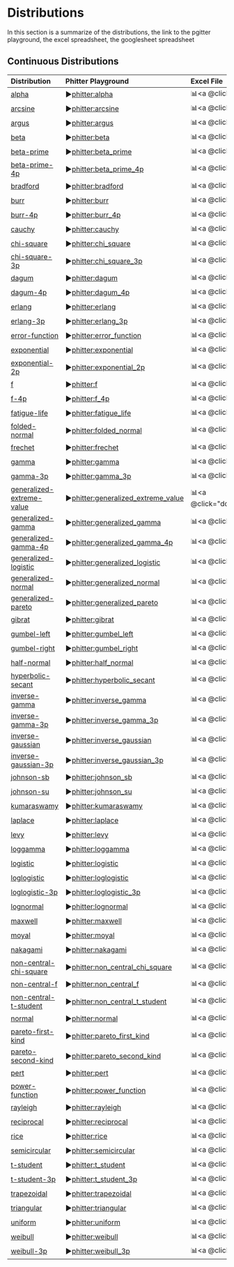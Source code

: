# Distributions

In this section is a summarize of the distributions, the link to the pgitter playground, the excel spreadsheet, the googlesheet spreadsheet

## Continuous Distributions

| Distribution                                                                                   | Phitter Playground                                                                                           | Excel File                                                                                      | Google Sheets Files                                                                                                   |
| :--------------------------------------------------------------------------------------------- | :----------------------------------------------------------------------------------------------------------- | :---------------------------------------------------------------------------------------------- | :-------------------------------------------------------------------------------------------------------------------- |
| [alpha](/documentation/distributions/continuous/alpha)                                         | ▶️[phitter:alpha](https://phitter.io/distributions/continuous/alpha)                                         | 📊<a @click="downloadExcelFile('alpha')">alpha.xlsx</a>                                         | 🌐[gs:alpha](https://docs.google.com/spreadsheets/d/1yRovxx1YbqgEul65DjjXetysc_4qgX2a_2NQQA1AxCA)                     |
| [arcsine](/documentation/distributions/continuous/arcsine)                                     | ▶️[phitter:arcsine](https://phitter.io/distributions/continuous/arcsine)                                     | 📊<a @click="downloadExcelFile('arcsine')">arcsine.xlsx</a>                                     | 🌐[gs:arcsine](https://docs.google.com/spreadsheets/d/1q8SKX4gmSbpGzimRvjopzaZ4KrEV5NY1EPmf1G1T7NQ)                   |
| [argus](/documentation/distributions/continuous/argus)                                         | ▶️[phitter:argus](https://phitter.io/distributions/continuous/argus)                                         | 📊<a @click="downloadExcelFile('argus')">argus.xlsx</a>                                         | 🌐[gs:argus](https://docs.google.com/spreadsheets/d/1u2x7IFUSB7rEyhs7s6-C2btT1Bk5aCr4WiUYEML-8xs)                     |
| [beta](/documentation/distributions/continuous/beta)                                           | ▶️[phitter:beta](https://phitter.io/distributions/continuous/beta)                                           | 📊<a @click="downloadExcelFile('beta')">beta.xlsx</a>                                           | 🌐[gs:beta](https://docs.google.com/spreadsheets/d/1P7NDy-9toV3dv64gabnr8l2NjB1xt_Ani5IVMTx3gyU)                      |
| [beta-prime](/documentation/distributions/continuous/beta-prime)                               | ▶️[phitter:beta_prime](https://phitter.io/distributions/continuous/beta_prime)                               | 📊<a @click="downloadExcelFile('beta_prime')">beta_prime.xlsx</a>                               | 🌐[gs:beta_prime](https://docs.google.com/spreadsheets/d/1-8cKeS9D6YixQE_uLig7UarXcoQoE-341yHDj8sfXA8)                |
| [beta-prime-4p](/documentation/distributions/continuous/beta-prime-4p)                         | ▶️[phitter:beta_prime_4p](https://phitter.io/distributions/continuous/beta_prime_4p)                         | 📊<a @click="downloadExcelFile('beta_prime_4p')">beta_prime_4p.xlsx</a>                         | 🌐[gs:beta_prime_4p](https://docs.google.com/spreadsheets/d/1vlaZrj_jX9oNGwjW0o4Z1AUTuUTGE8Z-Akis_wb7Jq4)             |
| [bradford](/documentation/distributions/continuous/bradford)                                   | ▶️[phitter:bradford](https://phitter.io/distributions/continuous/bradford)                                   | 📊<a @click="downloadExcelFile('bradford')">bradford.xlsx</a>                                   | 🌐[gs:bradford](https://docs.google.com/spreadsheets/d/1kI8b05IXur3I9SUJdrbYIdv7zMdzVxVGPWx6sK6YmuU)                  |
| [burr](/documentation/distributions/continuous/burr)                                           | ▶️[phitter:burr](https://phitter.io/distributions/continuous/burr)                                           | 📊<a @click="downloadExcelFile('burr')">burr.xlsx</a>                                           | 🌐[gs:burr](https://docs.google.com/spreadsheets/d/1vhY3l3VAgBj9BQT1yE3meRTmEZP3HXjjm30nxDKCwCI)                      |
| [burr-4p](/documentation/distributions/continuous/burr-4p)                                     | ▶️[phitter:burr_4p](https://phitter.io/distributions/continuous/burr_4p)                                     | 📊<a @click="downloadExcelFile('burr_4p')">burr_4p.xlsx</a>                                     | 🌐[gs:burr_4p](https://docs.google.com/spreadsheets/d/1tEk3O2yvANj_PlLqACuwvRSqYYGQVRFH1SPMdLGYnz4)                   |
| [cauchy](/documentation/distributions/continuous/cauchy)                                       | ▶️[phitter:cauchy](https://phitter.io/distributions/continuous/cauchy)                                       | 📊<a @click="downloadExcelFile('cauchy')">cauchy.xlsx</a>                                       | 🌐[gs:cauchy](https://docs.google.com/spreadsheets/d/1xoJJvuSvfg-umC7Ogio9fde1l4TiWuAlR2IxucYK0y8)                    |
| [chi-square](/documentation/distributions/continuous/chi-square)                               | ▶️[phitter:chi_square](https://phitter.io/distributions/continuous/chi_square)                               | 📊<a @click="downloadExcelFile('chi_square')">chi_square.xlsx</a>                               | 🌐[gs:chi_square](https://docs.google.com/spreadsheets/d/1VatJuUON_2qghjPEYMdcjGE7TYbYqduzgdYe5YNyVf4)                |
| [chi-square-3p](/documentation/distributions/continuous/chi-square-3p)                         | ▶️[phitter:chi_square_3p](https://phitter.io/distributions/continuous/chi_square_3p)                         | 📊<a @click="downloadExcelFile('chi_square_3p')">chi_square_3p.xlsx</a>                         | 🌐[gs:chi_square_3p](https://docs.google.com/spreadsheets/d/15tf3ZKbEgR3JWQRbMT2OaNij3INTGGUuNsR01NCDFJw)             |
| [dagum](/documentation/distributions/continuous/dagum)                                         | ▶️[phitter:dagum](https://phitter.io/distributions/continuous/dagum)                                         | 📊<a @click="downloadExcelFile('dagum')">dagum.xlsx</a>                                         | 🌐[gs:dagum](https://docs.google.com/spreadsheets/d/1qct7LByxY_z2-Rl-pWFG1LQsUxW8VQaCgLizn93YPxk)                     |
| [dagum-4p](/documentation/distributions/continuous/dagum-4p)                                   | ▶️[phitter:dagum_4p](https://phitter.io/distributions/continuous/dagum_4p)                                   | 📊<a @click="downloadExcelFile('dagum_4p')">dagum_4p.xlsx</a>                                   | 🌐[gs:dagum_4p](https://docs.google.com/spreadsheets/d/1ZkKqvVdy7CvhvXwK830F6GWJrdNxoXBxJYeFD6XC2DM)                  |
| [erlang](/documentation/distributions/continuous/erlang)                                       | ▶️[phitter:erlang](https://phitter.io/distributions/continuous/erlang)                                       | 📊<a @click="downloadExcelFile('erlang')">erlang.xlsx</a>                                       | 🌐[gs:erlang](https://docs.google.com/spreadsheets/d/1uG3Otntnm3cvMSkhkEiBVKuFn1pCLSWmiCxfN01D824)                    |
| [erlang-3p](/documentation/distributions/continuous/erlang-3p)                                 | ▶️[phitter:erlang_3p](https://phitter.io/distributions/continuous/erlang_3p)                                 | 📊<a @click="downloadExcelFile('erlang_3p')">erlang_3p.xlsx</a>                                 | 🌐[gs:erlang_3p](https://docs.google.com/spreadsheets/d/1EvFPyOAL-TPQyNf7sAXfqgHqap8sGynH0XxrLRVP12M)                 |
| [error-function](/documentation/distributions/continuous/error-function)                       | ▶️[phitter:error_function](https://phitter.io/distributions/continuous/error_function)                       | 📊<a @click="downloadExcelFile('error_function')">error_function.xlsx</a>                       | 🌐[gs:error_function](https://docs.google.com/spreadsheets/d/1QT1vSgTWVgDmNz4FrH3fhwRGpgvPohgqZSCADHfBXkM)            |
| [exponential](/documentation/distributions/continuous/exponential)                             | ▶️[phitter:exponential](https://phitter.io/distributions/continuous/exponential)                             | 📊<a @click="downloadExcelFile('exponential')">exponential.xlsx</a>                             | 🌐[gs:exponential](https://docs.google.com/spreadsheets/d/1c8aCgHTq3fEyIkVM1Ph3fzebxQMuourz1UkWbH4h3HA)               |
| [exponential-2p](/documentation/distributions/continuous/exponential-2p)                       | ▶️[phitter:exponential_2p](https://phitter.io/distributions/continuous/exponential_2p)                       | 📊<a @click="downloadExcelFile('exponential_2p')">exponential_2p.xlsx</a>                       | 🌐[gs:exponential_2p](https://docs.google.com/spreadsheets/d/1XtrdS8iSCM1l33rbaXSz1uWZ3vnQsYPK-07NYE-ZYBs)            |
| [f](/documentation/distributions/continuous/f)                                                 | ▶️[phitter:f](https://phitter.io/distributions/continuous/f)                                                 | 📊<a @click="downloadExcelFile('f')">f.xlsx</a>                                                 | 🌐[gs:f](https://docs.google.com/spreadsheets/d/137gYI8B6MDnqFoQ4bY1crdpFSKtPzRgaJS564SY_CUY)                         |
| [f-4p](/documentation/distributions/continuous/f-4p)                                           | ▶️[phitter:f_4p](https://phitter.io/distributions/continuous/f_4p)                                           | 📊<a @click="downloadExcelFile('f_4p')">f_4p.xlsx</a>                                           | 🌐[gs:f_4p](https://docs.google.com/spreadsheets/d/11MgyMqzOyGNtFLdGviRTeNhAQMYBCJ8QRMHGxoPCzwM)                      |
| [fatigue-life](/documentation/distributions/continuous/fatigue-life)                           | ▶️[phitter:fatigue_life](https://phitter.io/distributions/continuous/fatigue_life)                           | 📊<a @click="downloadExcelFile('fatigue_life')">fatigue_life.xlsx</a>                           | 🌐[gs:fatigue_life](https://docs.google.com/spreadsheets/d/1j-U_YMX89VHe2jVq3pazpzqYeA1j1zopW22C9yJcPS0)              |
| [folded-normal](/documentation/distributions/continuous/folded-normal)                         | ▶️[phitter:folded_normal](https://phitter.io/distributions/continuous/folded_normal)                         | 📊<a @click="downloadExcelFile('folded_normal')">folded_normal.xlsx</a>                         | 🌐[gs:folded_normal](https://docs.google.com/spreadsheets/d/17NlSnru_46J8pSjxMPLDlzxoG2fPKWjeFvTh0ydfX4k)             |
| [frechet](/documentation/distributions/continuous/frechet)                                     | ▶️[phitter:frechet](https://phitter.io/distributions/continuous/frechet)                                     | 📊<a @click="downloadExcelFile('frechet')">frechet.xlsx</a>                                     | 🌐[gs:frechet](https://docs.google.com/spreadsheets/d/1PNGvHImwOFIragM_hHrQJcTN7OcqCKFoHKXlPq76fnI)                   |
| [gamma](/documentation/distributions/continuous/gamma)                                         | ▶️[phitter:gamma](https://phitter.io/distributions/continuous/gamma)                                         | 📊<a @click="downloadExcelFile('gamma')">gamma.xlsx</a>                                         | 🌐[gs:gamma](https://docs.google.com/spreadsheets/d/1HgD3a1zOml7Hy9PMVvFwQwrbmbs8iPbH-zQMowH0LVE)                     |
| [gamma-3p](/documentation/distributions/continuous/gamma-3p)                                   | ▶️[phitter:gamma_3p](https://phitter.io/distributions/continuous/gamma_3p)                                   | 📊<a @click="downloadExcelFile('gamma_3p')">gamma_3p.xlsx</a>                                   | 🌐[gs:gamma_3p](https://docs.google.com/spreadsheets/d/1NkyFZFOMzk2V9qkFEI_zhGUGWiGV-K9vU-RLaFB7ip8)                  |
| [generalized-extreme-value](/documentation/distributions/continuous/generalized-extreme-value) | ▶️[phitter:generalized_extreme_value](https://phitter.io/distributions/continuous/generalized_extreme_value) | 📊<a @click="downloadExcelFile('generalized_extreme_value')">generalized_extreme_value.xlsx</a> | 🌐[gs:generalized_extreme_value](https://docs.google.com/spreadsheets/d/19qHvnTJGVVZ7zhi-yhauCOGhu0iAdkYJ5FFgwv1q5OI) |
| [generalized-gamma](/documentation/distributions/continuous/generalized-gamma)                 | ▶️[phitter:generalized_gamma](https://phitter.io/distributions/continuous/generalized_gamma)                 | 📊<a @click="downloadExcelFile('generalized_gamma')">generalized_gamma.xlsx</a>                 | 🌐[gs:generalized_gamma](https://docs.google.com/spreadsheets/d/1xx8b_VSG4jznZzaKq2yKumw5VcNX5Wj86YqLO7n4S5A)         |
| [generalized-gamma-4p](/documentation/distributions/continuous/generalized-gamma-4p)           | ▶️[phitter:generalized_gamma_4p](https://phitter.io/distributions/continuous/generalized_gamma_4p)           | 📊<a @click="downloadExcelFile('generalized_gamma_4p')">generalized_gamma_4p.xlsx</a>           | 🌐[gs:generalized_gamma_4p](https://docs.google.com/spreadsheets/d/1TN72MSkZ2bRyoNy29h4VIxFudXAroSi1PnmFijPvO0M)      |
| [generalized-logistic](/documentation/distributions/continuous/generalized-logistic)           | ▶️[phitter:generalized_logistic](https://phitter.io/distributions/continuous/generalized_logistic)           | 📊<a @click="downloadExcelFile('generalized_logistic')">generalized_logistic.xlsx</a>           | 🌐[gs:generalized_logistic](https://docs.google.com/spreadsheets/d/1vwppGjHbwEA3xd3OtV51sPZhpOWyzmPIOV_Tued-I1Y)      |
| [generalized-normal](/documentation/distributions/continuous/generalized-normal)               | ▶️[phitter:generalized_normal](https://phitter.io/distributions/continuous/generalized_normal)               | 📊<a @click="downloadExcelFile('generalized_normal')">generalized_normal.xlsx</a>               | 🌐[gs:generalized_normal](https://docs.google.com/spreadsheets/d/1_77JSp0mhHxqvQugVRRWIoQOTa91WdyNqNmOfDNuSfA)        |
| [generalized-pareto](/documentation/distributions/continuous/generalized-pareto)               | ▶️[phitter:generalized_pareto](https://phitter.io/distributions/continuous/generalized_pareto)               | 📊<a @click="downloadExcelFile('generalized_pareto')">generalized_pareto.xlsx</a>               | 🌐[gs:generalized_pareto](https://docs.google.com/spreadsheets/d/1E28WYhX4Ba9Nj-JNxqAm-Gh7o1EOOIOwXIdCFl1PXI0)        |
| [gibrat](/documentation/distributions/continuous/gibrat)                                       | ▶️[phitter:gibrat](https://phitter.io/distributions/continuous/gibrat)                                       | 📊<a @click="downloadExcelFile('gibrat')">gibrat.xlsx</a>                                       | 🌐[gs:gibrat](https://docs.google.com/spreadsheets/d/1pM7skBPnH8V3GCJo0iSst46Oc2OzqWdX2qATYBqc_GQ)                    |
| [gumbel-left](/documentation/distributions/continuous/gumbel-left)                             | ▶️[phitter:gumbel_left](https://phitter.io/distributions/continuous/gumbel_left)                             | 📊<a @click="downloadExcelFile('gumbel_left')">gumbel_left.xlsx</a>                             | 🌐[gs:gumbel_left](https://docs.google.com/spreadsheets/d/1WoW97haebsHk1sB8smC4Zq8KqW8leJY0bPK757B2IdI)               |
| [gumbel-right](/documentation/distributions/continuous/gumbel-right)                           | ▶️[phitter:gumbel_right](https://phitter.io/distributions/continuous/gumbel_right)                           | 📊<a @click="downloadExcelFile('gumbel_right')">gumbel_right.xlsx</a>                           | 🌐[gs:gumbel_right](https://docs.google.com/spreadsheets/d/1CpzfSwAdptFrI8DhV3tWRsEFd9cr6h3Jaj7t3gigims)              |
| [half-normal](/documentation/distributions/continuous/half-normal)                             | ▶️[phitter:half_normal](https://phitter.io/distributions/continuous/half_normal)                             | 📊<a @click="downloadExcelFile('half_normal')">half_normal.xlsx</a>                             | 🌐[gs:half_normal](https://docs.google.com/spreadsheets/d/1HQpNSNIhZPzMQvWWKyShnYNH74d1Bhs_d6k9La52V9M)               |
| [hyperbolic-secant](/documentation/distributions/continuous/hyperbolic-secant)                 | ▶️[phitter:hyperbolic_secant](https://phitter.io/distributions/continuous/hyperbolic_secant)                 | 📊<a @click="downloadExcelFile('hyperbolic_secant')">hyperbolic_secant.xlsx</a>                 | 🌐[gs:hyperbolic_secant](https://docs.google.com/spreadsheets/d/1lTcLlwX0fmgUjhT4ljvKL_dqSReK_lEthsZNBtDxAF8)         |
| [inverse-gamma](/documentation/distributions/continuous/inverse-gamma)                         | ▶️[phitter:inverse_gamma](https://phitter.io/distributions/continuous/inverse_gamma)                         | 📊<a @click="downloadExcelFile('inverse_gamma')">inverse_gamma.xlsx</a>                         | 🌐[gs:inverse_gamma](https://docs.google.com/spreadsheets/d/1uOgfUvhBHKAXhbYATUwdHRQnBMIMnu6rWecqKx6MoIA)             |
| [inverse-gamma-3p](/documentation/distributions/continuous/inverse-gamma-3p)                   | ▶️[phitter:inverse_gamma_3p](https://phitter.io/distributions/continuous/inverse_gamma_3p)                   | 📊<a @click="downloadExcelFile('inverse_gamma_3p')">inverse_gamma_3p.xlsx</a>                   | 🌐[gs:inverse_gamma_3p](https://docs.google.com/spreadsheets/d/16LCC6j_j1Cm7stc7LEd-C0ObUcZ-agL51ALGYxoZtrI)          |
| [inverse-gaussian](/documentation/distributions/continuous/inverse-gaussian)                   | ▶️[phitter:inverse_gaussian](https://phitter.io/distributions/continuous/inverse_gaussian)                   | 📊<a @click="downloadExcelFile('inverse_gaussian')">inverse_gaussian.xlsx</a>                   | 🌐[gs:inverse_gaussian](https://docs.google.com/spreadsheets/d/10LaEnmnRxNESViLTlw6FDyt1YSWNbMlBXaWc9t4q5qA)          |
| [inverse-gaussian-3p](/documentation/distributions/continuous/inverse-gaussian-3p)             | ▶️[phitter:inverse_gaussian_3p](https://phitter.io/distributions/continuous/inverse_gaussian_3p)             | 📊<a @click="downloadExcelFile('inverse_gaussian_3p')">inverse_gaussian_3p.xlsx</a>             | 🌐[gs:inverse_gaussian_3p](https://docs.google.com/spreadsheets/d/1wkcSlXnUdMe4by2N9nPA_Cdsz3D0kHL7MVchsjl_CTQ)       |
| [johnson-sb](/documentation/distributions/continuous/johnson-sb)                               | ▶️[phitter:johnson_sb](https://phitter.io/distributions/continuous/johnson_sb)                               | 📊<a @click="downloadExcelFile('johnson_sb')">johnson_sb.xlsx</a>                               | 🌐[gs:johnson_sb](https://docs.google.com/spreadsheets/d/1H3bpJd729k0VK3LtvgxvKJiduIdP04UkHhgJoq4ayHQ)                |
| [johnson-su](/documentation/distributions/continuous/johnson-su)                               | ▶️[phitter:johnson_su](https://phitter.io/distributions/continuous/johnson_su)                               | 📊<a @click="downloadExcelFile('johnson_su')">johnson_su.xlsx</a>                               | 🌐[gs:johnson_su](https://docs.google.com/spreadsheets/d/15kw_NZr3RFjN9orvF844ITWXroWRsCFkY7Uvq0NZ4K8)                |
| [kumaraswamy](/documentation/distributions/continuous/kumaraswamy)                             | ▶️[phitter:kumaraswamy](https://phitter.io/distributions/continuous/kumaraswamy)                             | 📊<a @click="downloadExcelFile('kumaraswamy')">kumaraswamy.xlsx</a>                             | 🌐[gs:kumaraswamy](https://docs.google.com/spreadsheets/d/10YJUDlAEygfOn07YxHBJxDqiXxygv8jKpJ8WvCZhe84)               |
| [laplace](/documentation/distributions/continuous/laplace)                                     | ▶️[phitter:laplace](https://phitter.io/distributions/continuous/laplace)                                     | 📊<a @click="downloadExcelFile('laplace')">laplace.xlsx</a>                                     | 🌐[gs:laplace](https://docs.google.com/spreadsheets/d/110gPFTHOnQqecbXrjq3Wqv52I5Cw93UjL7eoSVC1DIs)                   |
| [levy](/documentation/distributions/continuous/levy)                                           | ▶️[phitter:levy](https://phitter.io/distributions/continuous/levy)                                           | 📊<a @click="downloadExcelFile('levy')">levy.xlsx</a>                                           | 🌐[gs:levy](https://docs.google.com/spreadsheets/d/1OIA4C6iqhwK0Y17wb_O5ce9YXy4JIBf1yq3TqcmDp3U)                      |
| [loggamma](/documentation/distributions/continuous/loggamma)                                   | ▶️[phitter:loggamma](https://phitter.io/distributions/continuous/loggamma)                                   | 📊<a @click="downloadExcelFile('loggamma')">loggamma.xlsx</a>                                   | 🌐[gs:loggamma](https://docs.google.com/spreadsheets/d/1SXCmxXs7hkajo_W_qL-e0MJQEaUJqTpUno1nYGXxmxI)                  |
| [logistic](/documentation/distributions/continuous/logistic)                                   | ▶️[phitter:logistic](https://phitter.io/distributions/continuous/logistic)                                   | 📊<a @click="downloadExcelFile('logistic')">logistic.xlsx</a>                                   | 🌐[gs:logistic](https://docs.google.com/spreadsheets/d/1WokfLcAM2f2TE9xcZwwuy3qjl4itw-y0cwAb7fyKxb0)                  |
| [loglogistic](/documentation/distributions/continuous/loglogistic)                             | ▶️[phitter:loglogistic](https://phitter.io/distributions/continuous/loglogistic)                             | 📊<a @click="downloadExcelFile('loglogistic')">loglogistic.xlsx</a>                             | 🌐[gs:loglogistic](https://docs.google.com/spreadsheets/d/1WWXRuI6AP9n_n47ikOHWUjkfCYUOQgzhDjRsKBKEHXA)               |
| [loglogistic-3p](/documentation/distributions/continuous/loglogistic-3p)                       | ▶️[phitter:loglogistic_3p](https://phitter.io/distributions/continuous/loglogistic_3p)                       | 📊<a @click="downloadExcelFile('loglogistic_3p')">loglogistic_3p.xlsx</a>                       | 🌐[gs:loglogistic_3p](https://docs.google.com/spreadsheets/d/1RaLZ5L0rTrv9_fAi6izElf02ucuFy9LwagL_gQn3R0Y)            |
| [lognormal](/documentation/distributions/continuous/lognormal)                                 | ▶️[phitter:lognormal](https://phitter.io/distributions/continuous/lognormal)                                 | 📊<a @click="downloadExcelFile('lognormal')">lognormal.xlsx</a>                                 | 🌐[gs:lognormal](https://docs.google.com/spreadsheets/d/1lS1cR4C2R45ug0ZyLxBlRBtcXH6hNPE1L-5wP68gUpA)                 |
| [maxwell](/documentation/distributions/continuous/maxwell)                                     | ▶️[phitter:maxwell](https://phitter.io/distributions/continuous/maxwell)                                     | 📊<a @click="downloadExcelFile('maxwell')">maxwell.xlsx</a>                                     | 🌐[gs:maxwell](https://docs.google.com/spreadsheets/d/15tPw2RM2_a0vJMjVwNgsJnJUKFk9xbcEALqOf1m5qH0)                   |
| [moyal](/documentation/distributions/continuous/moyal)                                         | ▶️[phitter:moyal](https://phitter.io/distributions/continuous/moyal)                                         | 📊<a @click="downloadExcelFile('moyal')">moyal.xlsx</a>                                         | 🌐[gs:moyal](https://docs.google.com/spreadsheets/d/1_58zWuk_-wSEesJbCc2FTHxv4HO5WouGwlStIZitt1I)                     |
| [nakagami](/documentation/distributions/continuous/nakagami)                                   | ▶️[phitter:nakagami](https://phitter.io/distributions/continuous/nakagami)                                   | 📊<a @click="downloadExcelFile('nakagami')">nakagami.xlsx</a>                                   | 🌐[gs:nakagami](https://docs.google.com/spreadsheets/d/1fY8ID5gz1R6oWFm4w91GFdQMCd0wJ5ZRgfWi-yQtGqs)                  |
| [non-central-chi-square](/documentation/distributions/continuous/non-central-chi-square)       | ▶️[phitter:non_central_chi_square](https://phitter.io/distributions/continuous/non_central_chi_square)       | 📊<a @click="downloadExcelFile('non_central_chi_square')">non_central_chi_square.xlsx</a>       | 🌐[gs:non_central_chi_square](https://docs.google.com/spreadsheets/d/17KWXPKOuMfTG0w4Gqe3lU3vWY2e9k31AX22PXTzOrFk)    |
| [non-central-f](/documentation/distributions/continuous/non-central-f)                         | ▶️[phitter:non_central_f](https://phitter.io/distributions/continuous/non_central_f)                         | 📊<a @click="downloadExcelFile('non_central_f')">non_central_f.xlsx</a>                         | 🌐[gs:non_central_f](https://docs.google.com/spreadsheets/d/14mZ563hIw2vXNM89DUncpsOdGgBXEUIIxJNa3-MVNIM)             |
| [non-central-t-student](/documentation/distributions/continuous/non-central-t-student)         | ▶️[phitter:non_central_t_student](https://phitter.io/distributions/continuous/non_central_t_student)         | 📊<a @click="downloadExcelFile('non_central_t_student')">non_central_t_student.xlsx</a>         | 🌐[gs:non_central_t_student](https://docs.google.com/spreadsheets/d/1u8pseBDM3brw0AXlru1cprOsfQuHMWfvfDbz2XxKoOY)     |
| [normal](/documentation/distributions/continuous/normal)                                       | ▶️[phitter:normal](https://phitter.io/distributions/continuous/normal)                                       | 📊<a @click="downloadExcelFile('normal')">normal.xlsx</a>                                       | 🌐[gs:normal](https://docs.google.com/spreadsheets/d/18QTB3YYprvdFhr6PJI-DFcZOnYAuffdH8JHOtH1f83I)                    |
| [pareto-first-kind](/documentation/distributions/continuous/pareto-first-kind)                 | ▶️[phitter:pareto_first_kind](https://phitter.io/distributions/continuous/pareto_first_kind)                 | 📊<a @click="downloadExcelFile('pareto_first_kind')">pareto_first_kind.xlsx</a>                 | 🌐[gs:pareto_first_kind](https://docs.google.com/spreadsheets/d/1T-Sjp0yCxbJpP9njbovOiFpbP8PrwI5jlj66odxAw5E)         |
| [pareto-second-kind](/documentation/distributions/continuous/pareto-second-kind)               | ▶️[phitter:pareto_second_kind](https://phitter.io/distributions/continuous/pareto_second_kind)               | 📊<a @click="downloadExcelFile('pareto_second_kind')">pareto_second_kind.xlsx</a>               | 🌐[gs:pareto_second_kind](https://docs.google.com/spreadsheets/d/1hnBOqkbcRNuyRxaLP8eHei5MRwUFDb1bgdcZYkpYKio)        |
| [pert](/documentation/distributions/continuous/pert)                                           | ▶️[phitter:pert](https://phitter.io/distributions/continuous/pert)                                           | 📊<a @click="downloadExcelFile('pert')">pert.xlsx</a>                                           | 🌐[gs:pert](https://docs.google.com/spreadsheets/d/1NeKJKq4D_BB-ouefgJ35FzcORA7fH1OQwC5dCZKI_38)                      |
| [power-function](/documentation/distributions/continuous/power-function)                       | ▶️[phitter:power_function](https://phitter.io/distributions/continuous/power_function)                       | 📊<a @click="downloadExcelFile('power_function')">power_function.xlsx</a>                       | 🌐[gs:power_function](https://docs.google.com/spreadsheets/d/1Hbi-XZiCK--JGFnoY-8iDLmNgYclDo5L4LKYKCCxfzw)            |
| [rayleigh](/documentation/distributions/continuous/rayleigh)                                   | ▶️[phitter:rayleigh](https://phitter.io/distributions/continuous/rayleigh)                                   | 📊<a @click="downloadExcelFile('rayleigh')">rayleigh.xlsx</a>                                   | 🌐[gs:rayleigh](https://docs.google.com/spreadsheets/d/1UWtjOwokob4x43OcMLLFbNTYUqOo5dJWqSTfWbS-yyw)                  |
| [reciprocal](/documentation/distributions/continuous/reciprocal)                               | ▶️[phitter:reciprocal](https://phitter.io/distributions/continuous/reciprocal)                               | 📊<a @click="downloadExcelFile('reciprocal')">reciprocal.xlsx</a>                               | 🌐[gs:reciprocal](https://docs.google.com/spreadsheets/d/1ghFeCj8Q_hbpWqv9xXaNl1UKUe-5kOomZPWyI1JsoGA)                |
| [rice](/documentation/distributions/continuous/rice)                                           | ▶️[phitter:rice](https://phitter.io/distributions/continuous/rice)                                           | 📊<a @click="downloadExcelFile('rice')">rice.xlsx</a>                                           | 🌐[gs:rice](https://docs.google.com/spreadsheets/d/1hGVFWbF0w7D0l54t_p0vUId0rO2s61BRdrgslDYTnWc)                      |
| [semicircular](/documentation/distributions/continuous/semicircular)                           | ▶️[phitter:semicircular](https://phitter.io/distributions/continuous/semicircular)                           | 📊<a @click="downloadExcelFile('semicircular')">semicircular.xlsx</a>                           | 🌐[gs:semicircular](https://docs.google.com/spreadsheets/d/195c9VbAKtvEndJKnFp52TrENYK2iytMzIXLMKFAGgx4)              |
| [t-student](/documentation/distributions/continuous/t-student)                                 | ▶️[phitter:t_student](https://phitter.io/distributions/continuous/t_student)                                 | 📊<a @click="downloadExcelFile('t_student')">t_student.xlsx</a>                                 | 🌐[gs:t_student](https://docs.google.com/spreadsheets/d/1fGxJfFL5eXAWk8xNI6HgCX9SQuXi-m5mR83N1dMLJrg)                 |
| [t-student-3p](/documentation/distributions/continuous/t-student-3p)                           | ▶️[phitter:t_student_3p](https://phitter.io/distributions/continuous/t_student_3p)                           | 📊<a @click="downloadExcelFile('t_student_3p')">t_student_3p.xlsx</a>                           | 🌐[gs:t_student_3p](https://docs.google.com/spreadsheets/d/1K8bpbc-0mwe0mvRYXUQmoE8vaTigciJWDS4CPXmJodU)              |
| [trapezoidal](/documentation/distributions/continuous/trapezoidal)                             | ▶️[phitter:trapezoidal](https://phitter.io/distributions/continuous/trapezoidal)                             | 📊<a @click="downloadExcelFile('trapezoidal')">trapezoidal.xlsx</a>                             | 🌐[gs:trapezoidal](https://docs.google.com/spreadsheets/d/1Gsk5M_R2q9Or8RTggKtTkqEk-cN6IuDgYqbmhFm5Xlw)               |
| [triangular](/documentation/distributions/continuous/triangular)                               | ▶️[phitter:triangular](https://phitter.io/distributions/continuous/triangular)                               | 📊<a @click="downloadExcelFile('triangular')">triangular.xlsx</a>                               | 🌐[gs:triangular](https://docs.google.com/spreadsheets/d/1nirKOt7O7rUf2nlYu61cnNYT91GKSzb6pVlc1-pzzGw)                |
| [uniform](/documentation/distributions/continuous/uniform)                                     | ▶️[phitter:uniform](https://phitter.io/distributions/continuous/uniform)                                     | 📊<a @click="downloadExcelFile('uniform')">uniform.xlsx</a>                                     | 🌐[gs:uniform](https://docs.google.com/spreadsheets/d/1TSaKNHOsVLYUobyKTpHR6qCuCAgfkKmRSETvdeZLcw4)                   |
| [weibull](/documentation/distributions/continuous/weibull)                                     | ▶️[phitter:weibull](https://phitter.io/distributions/continuous/weibull)                                     | 📊<a @click="downloadExcelFile('weibull')">weibull.xlsx</a>                                     | 🌐[gs:weibull](https://docs.google.com/spreadsheets/d/1DdNwWHmu0PZAhMYf475EMU3scTMXok3wOhzsg7gn8Ek)                   |
| [weibull-3p](/documentation/distributions/continuous/weibull-3p)                               | ▶️[phitter:weibull_3p](https://phitter.io/distributions/continuous/weibull_3p)                               | 📊<a @click="downloadExcelFile('weibull_3p')">weibull_3p.xlsx</a>                               | 🌐[gs:weibull_3p](https://docs.google.com/spreadsheets/d/1agwpFGpXm62srDxgPOoDQGN8nGd8zaoztXg84Bgedlo)                |

<script setup>
const downloadExcelFile = function(fileId) {
    const url = `https://raw.githubusercontent.com/phitter-core/phitter-files/main/continuous/${fileId}.xlsx`;
    const link = document.createElement("a");
    link.href = url;
    link.setAttribute("download", `${fileId}.xlsx`);
    document.body.appendChild(link);
    link.click();
    document.body.removeChild(link);
};
</script>

<style module>
a {
  cursor: pointer;
}
</style>
